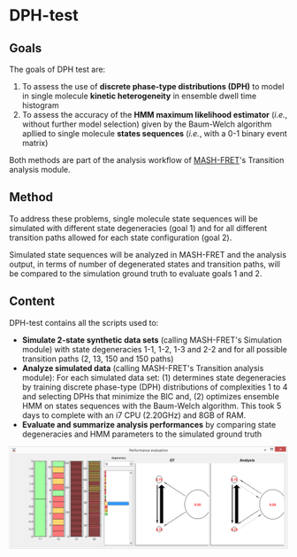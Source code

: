 # DPH-test

## Goals

The goals of DPH test are:
1. To assess the use of **discrete phase-type distributions (DPH)** to model in single molecule **kinetic heterogeneity** in ensemble dwell time histogram
2. To assess the accuracy of the **HMM maximum likelihood estimator** (*i.e.*, without further model selection) given by the Baum-Welch algorithm apllied to single molecule **states sequences** (*i.e.*, with a 0-1 binary event matrix)

Both methods are part of the analysis workflow of [MASH-FRET](https://github.com/RNA-FRETools/MASH-FRET)'s Transition analysis module.

## Method

To address these problems, single molecule state sequences will be simulated with different state degeneracies (goal 1) and for all different transition paths allowed for each state configuration (goal 2).

Simulated state sequences will be analyzed in MASH-FRET and the analysis output, in terms of number of degenerated states and transition paths, will be compared to the simulation ground truth to evaluate goals 1 and 2.

## Content

DPH-test contains all the scripts used to:
* **Simulate 2-state synthetic data sets** (calling MASH-FRET's Simulation module) with state degeneracies 1-1, 1-2, 1-3 and 2-2 and for all possible transition paths (2, 13, 150 and 150 paths)
* **Analyze simulated data** (calling MASH-FRET's Transition analysis module): For each simulated data set: (1) determines state degeneracies by training discrete phase-type (DPH) distributions of complexities 1 to 4 and selecting DPHs that minimize the BIC and, (2) optimizes ensemble HMM on states sequences with the Baum-Welch algorithm. This took 5 days to complete with an i7 CPU (2.20GHz) and 8GB of RAM.
* **Evaluate and summarize analysis performances** by comparing state degeneracies and HMM parameters to the simulated ground truth

<img src="DPH-test_perf-summary.png">
